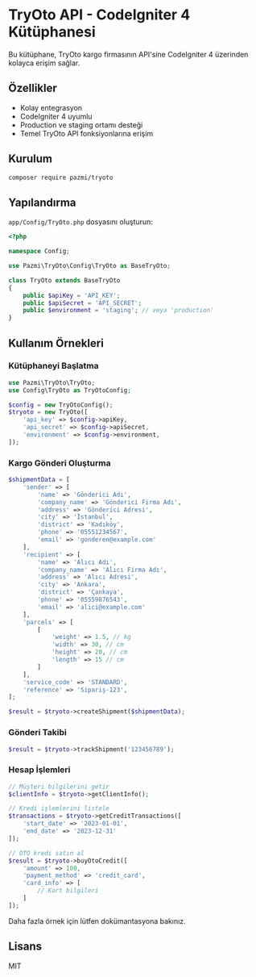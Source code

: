 # TryOto API - CodeIgniter 4 Kütüphanesi

Bu kütüphane, TryOto kargo firmasının API'sine CodeIgniter 4 üzerinden kolayca erişim sağlar.

## Özellikler

- Kolay entegrasyon
- CodeIgniter 4 uyumlu
- Production ve staging ortamı desteği
- Temel TryOto API fonksiyonlarına erişim

## Kurulum

```bash
composer require pazmi/tryoto
```

## Yapılandırma

`app/Config/TryOto.php` dosyasını oluşturun:

```php
<?php

namespace Config;

use Pazmi\TryOto\Config\TryOto as BaseTryOto;

class TryOto extends BaseTryOto
{
    public $apiKey = 'API_KEY';
    public $apiSecret = 'API_SECRET';
    public $environment = 'staging'; // veya 'production'
}
```

## Kullanım Örnekleri

### Kütüphaneyi Başlatma

```php
use Pazmi\TryOto\TryOto;
use Config\TryOto as TryOtoConfig;

$config = new TryOtoConfig();
$tryoto = new TryOto([
    'api_key' => $config->apiKey,
    'api_secret' => $config->apiSecret,
    'environment' => $config->environment,
]);
```

### Kargo Gönderi Oluşturma

```php
$shipmentData = [
    'sender' => [
        'name' => 'Gönderici Adı',
        'company_name' => 'Gönderici Firma Adı',
        'address' => 'Gönderici Adresi',
        'city' => 'İstanbul',
        'district' => 'Kadıköy',
        'phone' => '05551234567',
        'email' => 'gonderen@example.com'
    ],
    'recipient' => [
        'name' => 'Alıcı Adı',
        'company_name' => 'Alıcı Firma Adı',
        'address' => 'Alıcı Adresi',
        'city' => 'Ankara',
        'district' => 'Çankaya',
        'phone' => '05559876543',
        'email' => 'alici@example.com'
    ],
    'parcels' => [
        [
            'weight' => 1.5, // kg
            'width' => 30, // cm
            'height' => 20, // cm
            'length' => 15 // cm
        ]
    ],
    'service_code' => 'STANDARD',
    'reference' => 'Sipariş-123',
];

$result = $tryoto->createShipment($shipmentData);
```

### Gönderi Takibi

```php
$result = $tryoto->trackShipment('123456789');
```

### Hesap İşlemleri

```php
// Müşteri bilgilerini getir
$clientInfo = $tryoto->getClientInfo();

// Kredi işlemlerini listele
$transactions = $tryoto->getCreditTransactions([
    'start_date' => '2023-01-01',
    'end_date' => '2023-12-31'
]);

// OTO kredi satın al
$result = $tryoto->buyOtoCredit([
    'amount' => 100,
    'payment_method' => 'credit_card',
    'card_info' => [
        // Kart bilgileri
    ]
]);
```

Daha fazla örnek için lütfen dokümantasyona bakınız.

## Lisans

MIT
